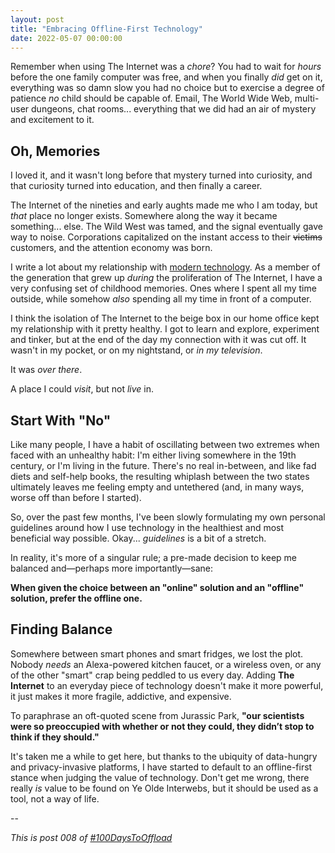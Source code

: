 ```yaml
---
layout: post
title: "Embracing Offline-First Technology"
date: 2022-05-07 00:00:00
---
```


Remember when using The Internet was a _chore_? You had to wait for _hours_ before the one family computer was free, and when you finally _did_ get on it, everything was so damn slow you had no choice but to exercise a degree of patience _no_ child should be capable of. Email, The World Wide Web, multi-user dungeons, chat rooms... everything that we did had an air of mystery and excitement to it.

## Oh, Memories

I loved it, and it wasn't long before that mystery turned into curiosity, and that curiosity turned into education, and then finally a career.

The Internet of the nineties and early aughts made me who I am today, but _that_ place no longer exists. Somewhere along the way it became something... else. The Wild West was tamed, and the signal eventually gave way to noise. Corporations capitalized on the instant access to their ~~victims~~ customers, and the attention economy was born.

I write a lot about my relationship with [modern technology](https://flower.codes/2022/05/02/i-hate-my-smartphone.html). As a member of the generation that grew up _during_ the proliferation of The Internet, I have a very confusing set of childhood memories. Ones where I spent all my time outside, while somehow _also_ spending all my time in front of a computer.

I think the isolation of The Internet to the beige box in our home office kept my relationship with it pretty healthy. I got to learn and explore, experiment and tinker, but at the end of the day my connection with it was cut off. It wasn't in my pocket, or on my nightstand, or _in my television_.

It was _over there_.

A place I could _visit_, but not _live_ in.

## Start With "No"

Like many people, I have a habit of oscillating between two extremes when faced with an unhealthy habit: I'm either living somewhere in the 19th century, or I'm living in the future. There's no real in-between, and like fad diets and self-help books, the resulting whiplash between the two states ultimately leaves me feeling empty and untethered (and, in many ways, worse off than before I started).

So, over the past few months, I've been slowly formulating my own personal guidelines around how I use technology in the healthiest and most beneficial way possible. Okay... _guidelines_ is a bit of a stretch.

In reality, it's more of a singular rule; a pre-made decision to keep me balanced and—perhaps more importantly—sane:

**When given the choice between an "online" solution and an "offline" solution, prefer the offline one.**

## Finding Balance

Somewhere between smart phones and smart fridges, we lost the plot. Nobody _needs_ an Alexa-powered kitchen faucet, or a wireless oven, or any of the other "smart" crap being peddled to us every day. Adding **The Internet** to an everyday piece of technology doesn't make it more powerful, it just makes it more fragile, addictive, and expensive.

To paraphrase an oft-quoted scene from Jurassic Park, **"our scientists were so preoccupied with whether or not they could, they didn’t stop to think if they should."**

It's taken me a while to get here, but thanks to the ubiquity of data-hungry and privacy-invasive platforms, I have started to default to an offline-first stance when judging the value of technology. Don't get me wrong, there really _is_ value to be found on Ye Olde Interwebs, but it should be used as a tool, not a way of life.

--

_This is post 008 of [#100DaysToOffload](https://100daystooffload.com/)_